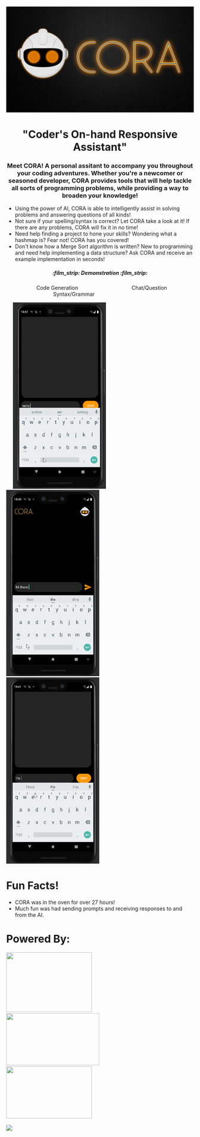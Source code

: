 <p align="center">
  <img src="https://github.com/codebloodedlions/Cora/blob/master/cora_logo.png"/>
</p>

<h1 align="center"> 
  <b> "Coder's On-hand Responsive Assistant" </b>
</h1>

<h3 align="center">
Meet CORA! A personal assitant to accompany you throughout your coding adventures. Whether you're a newcomer or seasoned developer, CORA provides tools that will help tackle all sorts of programming problems, while providing a way to broaden your knowledge!
</h3>

- Using the power of AI, CORA is able to intelligently assist in solving problems and answering questions of all kinds!
- Not sure if your spelling/syntax is correct? Let CORA take a look at it! If there are any problems, CORA will fix it in no time!
- Need help finding a project to hone your skills? Wondering what a hashmap is? Fear not! CORA has you covered!
- Don't know how a Merge Sort algorithm is written? New to programming and need help implementing a data structure? Ask CORA and receive an example implementation in seconds!

<h5 align="center">
  :film_strip: Demonstration :film_strip:
</h5>

<p>
  &nbsp;&emsp;&emsp;&emsp;&emsp;&ensp;&ensp;&ensp;Code Generation
  &emsp;&emsp;&emsp;&emsp;&emsp;&emsp;&emsp;&emsp;&emsp;&emsp;Chat/Question
  &emsp;&emsp;&emsp;&emsp;&emsp;&emsp;&emsp;&emsp;&emsp;Syntax/Grammar
  </>

<p float="left">
  &emsp;
  <img src="https://github.com/codebloodedlions/Cora/blob/master/code-gen.gif" height="500" width="250"/>
  &emsp;
  <img src="https://github.com/codebloodedlions/Cora/blob/master/chat.gif" height="500" width="250"/>
  &emsp;
  <img src="https://github.com/codebloodedlions/Cora/blob/master/syntax.gif" height="500" width="250"/>
</p>

# Fun Facts!
- CORA was in the oven for over 27 hours!
- Much fun was had sending prompts and receiving responses to and from the AI.

# Powered By:

<p float="left">
  <img src="https://upload.wikimedia.org/wikipedia/commons/thumb/c/c9/OpenAI_Logo_%282%29.svg/2560px-OpenAI_Logo_%282%29.svg.png" height="160" width="230"/>
  &emsp;&emsp;&nbsp;&nbsp;&nbsp;
  <img src="https://logos-world.net/wp-content/uploads/2021/08/Android-wordmark-Logo-2014-2019.png" height="140" width="250"/>
  &emsp;&emsp;&nbsp;&nbsp;&nbsp;
  <img src="https://1000logos.net/wp-content/uploads/2020/09/Java-Logo.png" height="140" width="230"/>
</p>

<img src="https://opengraph.githubassets.com/66d7307ce58da368038f3a73e3feec11c6c711b348c7679f38e91a44d93c83ed/FasterXML/jackson-core"/>
                                                                                                                          
